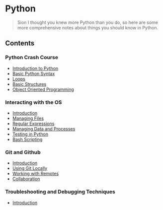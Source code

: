 # Python

> Sion I thought you knew more Python than you do, so here are some more comprehensive notes
> about things you should know in Python.

## Contents

### Python Crash Course

- [Introduction to Python](crash_course/intro.md)
- [Basic Python Syntax](crash_course/basic_syntax.md)
- [Loops](crash_course/loops.md)
- [Basic Structures](crash_course/structures.md)
- [Object Oriented Programming](crash_course/oop.md)

### Interacting with the OS

- [Introduction](os_interaction/python.md)
- [Managing Files](os_interaction/files.md)
- [Regular Expressions](os_interaction/regex.md)
- [Managing Data and Processes](os_interaction/processes.md)
- [Testing in Python](os_interaction/testing.md)
- [Bash Scripting](os_interaction/bash_scripting.md)

### Git and Github

- [Introduction](git/intro.md)
- [Using Git Locally](git/local.md)
- [Working with Remotes](git/remote.md)
- [Collaboration](git/collaboration.md)

### Troubleshooting and Debugging Techniques

- [Introduction](troubleshooting/intro.md)
